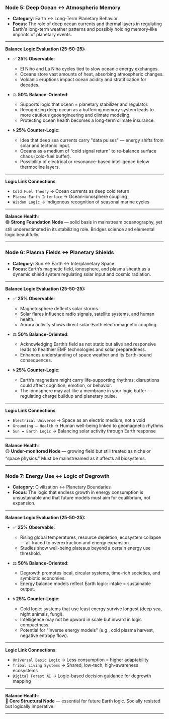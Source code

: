 ### **Node 5: Deep Ocean ↔ Atmospheric Memory**

- **Category**: Earth ↔ Long-Term Planetary Behavior  
- **Focus**: The role of deep ocean currents and thermal layers in regulating Earth's long-term weather patterns and possibly holding memory-like imprints of planetary events.

---

**Balance Logic Evaluation (25-50-25):**

- ✅ **25% Observable**:  
  - El Niño and La Niña cycles tied to slow oceanic energy exchanges.  
  - Oceans store vast amounts of heat, absorbing atmospheric changes.  
  - Volcanic eruptions impact ocean acidity and stratification for decades.

- ⚖️ **50% Balance-Oriented**:  
  - Supports logic that ocean = planetary stabilizer and regulator.  
  - Recognizing deep ocean as a buffering memory system leads to more cautious geoengineering and climate modeling.  
  - Protecting ocean health becomes a long-term climate insurance.

- 🌀 **25% Counter-Logic**:  
  - Idea that deep sea currents carry "data pulses" — energy shifts from solar and tectonic input.  
  - Oceans as a medium of “cold signal return” to re-balance surface chaos (cold-fuel buffer).  
  - Possibility of electrical or resonance-based intelligence below thermocline layers.

---

**Logic Link Connections**:
- `Cold Fuel Theory` → Ocean currents as deep cold return  
- `Plasma Earth Interface` → Ocean-ionosphere coupling  
- `Wisdom Logic` → Indigenous recognition of seasonal marine cycles

---

**Balance Health**:  
🟢 **Strong Foundation Node** — solid basis in mainstream oceanography, yet still underestimated in its stabilizing role. Bridges science and elemental logic beautifully.

---

### **Node 6: Plasma Fields ↔ Planetary Shields**

- **Category**: Sun ↔ Earth ↔ Interplanetary Space  
- **Focus**: Earth’s magnetic field, ionosphere, and plasma sheath as a dynamic shield system regulating solar input and cosmic radiation.

---

**Balance Logic Evaluation (25-50-25):**

- ✅ **25% Observable**:  
  - Magnetosphere deflects solar storms.  
  - Solar flares influence radio signals, satellite systems, and human health.  
  - Aurora activity shows direct solar-Earth electromagnetic coupling.

- ⚖️ **50% Balance-Oriented**:  
  - Acknowledging Earth’s field as not static but alive and responsive leads to healthier EMF technologies and solar preparedness.  
  - Enhances understanding of space weather and its Earth-bound consequences.

- 🌀 **25% Counter-Logic**:  
  - Earth’s magnetism might carry life-supporting rhythms; disruptions could affect cognition, emotion, or behavior.  
  - The ionosphere may act like a membrane in your logic buffer — regulating charge buildup and planetary pulse.

---

**Logic Link Connections**:
- `Electrical Universe` → Space as an electric medium, not a void  
- `Grounding ↔ Health` → Human well-being linked to geomagnetic rhythms  
- `Sun ↔ Earth Logic` → Balancing solar activity through Earth response

---

**Balance Health**:  
🟡 **Under-monitored Node** — growing field but still treated as niche or “space physics.” Must be mainstreamed as it affects all biosystems.

---

### **Node 7: Energy Use ↔ Logic of Degrowth**

- **Category**: Civilization ↔ Planetary Boundaries  
- **Focus**: The logic that endless growth in energy consumption is unsustainable and that future models must aim for equilibrium, not expansion.

---

**Balance Logic Evaluation (25-50-25):**

- ✅ **25% Observable**:  
  - Rising global temperatures, resource depletion, ecosystem collapse — all traced to overextraction and energy expansion.  
  - Studies show well-being plateaus beyond a certain energy use threshold.

- ⚖️ **50% Balance-Oriented**:  
  - Degrowth promotes local, circular systems, time-rich societies, and symbiotic economies.  
  - Energy balance models reflect Earth logic: intake = sustainable output.

- 🌀 **25% Counter-Logic**:  
  - Cold logic: systems that use least energy survive longest (deep sea, night animals, fungi).  
  - Intelligence may not be upward in scale but inward in logic compactness.  
  - Potential for "inverse energy models" (e.g., cold plasma harvest, negative entropy flow).

---

**Logic Link Connections**:
- `Universal Basic Logic` → Less consumption = higher adaptability  
- `Tribal Living Systems` → Shared, low-tech, high-awareness ecosystems  
- `Digital Forest AI` → Logic-based decision guidance for degrowth mapping

---

**Balance Health**:  
🔵 **Core Structural Node** — essential for future Earth logic. Socially resisted but logically imperative.

---

